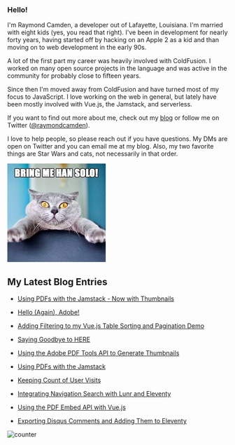 ### Hello!

I'm Raymond Camden, a developer out of Lafayette, Louisiana. I'm married with eight kids (yes, you read that right). I've been in development for nearly forty years, having started off by hacking on an Apple 2 as a kid and than moving on to web development in the early 90s.

A lot of the first part my career was heavily involved with ColdFusion. I worked on many open source projects in the language and was active in the community for probably close to fifteen years. 

Since then I'm moved away from ColdFusion and have turned most of my focus to JavaScript. I love working on the web in general, but lately have been mostly involved with Vue.js, the Jamstack, and serverless. 

If you want to find out more about me, check out my [blog](https://www.raymondcamden.com) or follow me on Twitter ([@raymondcamden](https://twitter.com/raymondcamden)). 

I love to help people, so please reach out if you have questions. My DMs are open on Twitter and you can email me at my blog. Also, my two favorite things are Star Wars and cats, not necessarily in that order.

![Star Wars cat](https://raw.githubusercontent.com/cfjedimaster/cfjedimaster/master/cat.jpg)

<!-- RSS -->
## My Latest Blog Entries

* [Using PDFs with the Jamstack - Now with Thumbnails](https://www.raymondcamden.com/2021/03/16/using-pdfs-with-the-jamstack-now-with-thumbnails)

* [Hello (Again), Adobe!](https://www.raymondcamden.com/2021/03/15/hello-again-adobe)

* [Adding Filtering to my Vue.js Table Sorting and Pagination Demo](https://www.raymondcamden.com/2021/03/11/adding-filtering-to-my-vuejs-table-sorting-and-pagination-demo)

* [Saying Goodbye to HERE](https://www.raymondcamden.com/2021/03/05/saying-goodbye-to-here)

* [Using the Adobe PDF Tools API to Generate Thumbnails](https://www.raymondcamden.com/2021/03/02/using-the-adobe-pdf-tools-api-to-generate-thumbnails)

* [Using PDFs with the Jamstack](https://www.raymondcamden.com/2021/02/25/using-pdfs-with-the-jamstack)

* [Keeping Count of User Visits](https://www.raymondcamden.com/2021/02/23/keeping-count-of-user-visits)

* [Integrating Navigation Search with Lunr and Eleventy](https://www.raymondcamden.com/2021/02/22/integrating-navigation-search-with-lunr-and-eleventy)

* [Using the PDF Embed API with Vue.js](https://www.raymondcamden.com/2021/02/17/using-the-pdf-embed-api-with-vuejs)

* [Exporting Disqus Comments and Adding Them to Eleventy](https://www.raymondcamden.com/2021/02/11/exporting-disqus-comments-and-adding-them-to-eleventy)

<!-- ENDRSS -->

![counter](https://enzy20r2pibx5pb.m.pipedream.net)

